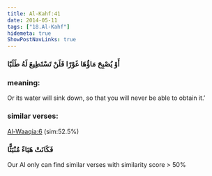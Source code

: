 ```yaml
---
title: Al-Kahf:41
date: 2014-05-11
tags: ["18.Al-Kahf"]
hidemeta: true 
ShowPostNavLinks: true 
---
```

### أَوْ يُصْبِحَ مَاؤُهَا غَوْرًا فَلَنْ تَسْتَطِيعَ لَهُ طَلَبًا
### meaning: 
Or its water will sink down, so that you will never be able to obtain it.’
### similar verses: 

[Al-Waaqia:6](/56/6) (sim:52.5%)

### فَكَانَتْ هَبَاءً مُنْبَثًّا

Our AI only can find similar verses with similarity score > 50% 



